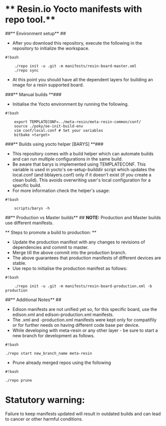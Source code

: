 # ** Resin.io Yocto manifests with repo tool.** #

##** Environment setup** ##

* After you download this repository, execute the following in the repository to initialize the workspace.
```
#!bash

    ./repo init -u .git -m manifests/resin-board-master.xml
    ./repo sync
```
* At this point you should have all the dependent layers for building an image for a resin supported board.

###** Manual builds **###
* Initialise the Yocto environment by running the following.
```
#!bash

    export TEMPLATECONF=../meta-resin/meta-resin-common/conf/
    source ./poky/oe-init-build-env
    vim conf/local.conf # Set your variables
    bitbake <target>
```

###** Builds using yocto helper [BARYS] **###
* This repository comes with a build helper which can automate builds and can run multiple configurations in the same build.
* Be aware that barys is implemented using TEMPLATECONF. This variable is used in yocto's oe-setup-builddir script which updates the local.conf (and bblayers.conf) only if it doesn't exist (if you create a clean build). This avoids overwriting user's local configuration for a specific build.
* For more information check the helper's usage:
```
#!bash

    scripts/barys -h
```

##** Production vs Master builds** ##
**NOTE:** Production and Master builds use different manifests.

** Steps to promote a build to production: **

* Update the production manifest with any changes to revisions of dependencies and commit to master.
* Merge till the above commit into the production branch.
* The above guarantees that production manifests of different devices are stable.
* Use repo to initialise the production manifest as follows:
```
#!bash

    ./repo init -u .git -m manifests/resin-board-production.xml -b production
```

##** Additional Notes** ##
* Edison manifests are not unified yet so, for this specific board, use the edison.xml and edison-production.xml manifests.
* The <board>.xml and <board>-production.xml manifests were kept only for compatifily or for further needs on having different code base per device.
* While developing with meta-resin or any other layer - be sure to start a new branch for development as follows.
```
#!bash

./repo start new_branch_name meta-resin
```
* Prune already merged repos using the following
```
#!bash

./repo prune
```
# **Statutory warning:** #
Failure to keep manifests updated will result in outdated builds and can lead to cancer or other harmful conditions.
